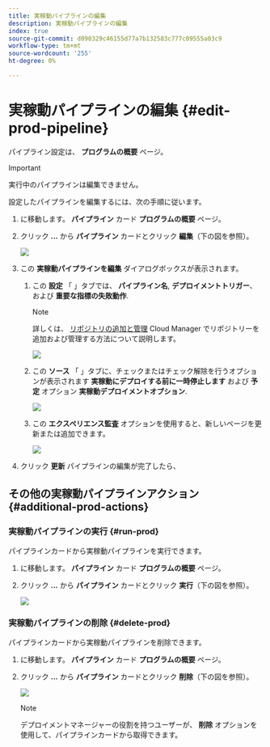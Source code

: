 ```yaml
---
title: 実稼動パイプラインの編集
description: 実稼動パイプラインの編集
index: true
source-git-commit: d090329c46155d77a7b132583c777c09555a03c9
workflow-type: tm+mt
source-wordcount: '255'
ht-degree: 0%

---
```



# 実稼動パイプラインの編集 {#edit-prod-pipeline}

パイプライン設定は、 **プログラムの概要** ページ。

>[!IMPORTANT]
>実行中のパイプラインは編集できません。

設定したパイプラインを編集するには、次の手順に従います。

1. に移動します。 **パイプライン** カード **プログラムの概要** ページ。

1. クリック **...** から **パイプライン** カードとクリック **編集**（下の図を参照）。

   ![](/help/implementing/cloud-manager/assets/configure-pipeline/pipeline-edit1.png)

1. この **実稼動パイプラインを編集** ダイアログボックスが表示されます。

   1. この **設定** 「 」タブでは、 **パイプライン名**, **デプロイメントトリガー**、および **重要な指標の失敗動作**.

      >[!NOTE]
      >詳しくは、 [リポジトリの追加と管理](/help/implementing/cloud-manager/managing-code/cloud-manager-repositories.md) Cloud Manager でリポジトリーを追加および管理する方法について説明します。

      ![](/help/implementing/cloud-manager/assets/configure-pipeline/pipeline-edit2.png)


   1. この **ソース** 「 」タブに、チェックまたはチェック解除を行うオプションが表示されます **実稼動にデプロイする前に一時停止します** および **予定** オプション **実稼動デプロイメントオプション**.

      ![](/help/implementing/cloud-manager/assets/configure-pipeline/prod-pipeline-editnotier.png)

   1. この **エクスペリエンス監査** オプションを使用すると、新しいページを更新または追加できます。

      ![](/help/implementing/cloud-manager/assets/configure-pipeline/pipeline-edit4.png)

1. クリック **更新** パイプラインの編集が完了したら、

## その他の実稼動パイプラインアクション {#additional-prod-actions}

### 実稼動パイプラインの実行 {#run-prod}

パイプラインカードから実稼動パイプラインを実行できます。

1. に移動します。 **パイプライン** カード **プログラムの概要** ページ。

1. クリック **...** から **パイプライン** カードとクリック **実行**（下の図を参照）。

   ![](/help/implementing/cloud-manager/assets/configure-pipeline/prod-run.png)

### 実稼動パイプラインの削除 {#delete-prod}

パイプラインカードから実稼動パイプラインを削除できます。

1. に移動します。 **パイプライン** カード **プログラムの概要** ページ。

1. クリック **...** から **パイプライン** カードとクリック **削除**（下の図を参照）。

   ![](/help/implementing/cloud-manager/assets/configure-pipeline/prod-delete.png)

   >[!NOTE]
   >デプロイメントマネージャーの役割を持つユーザーが、 **削除** オプションを使用して、パイプラインカードから取得できます。